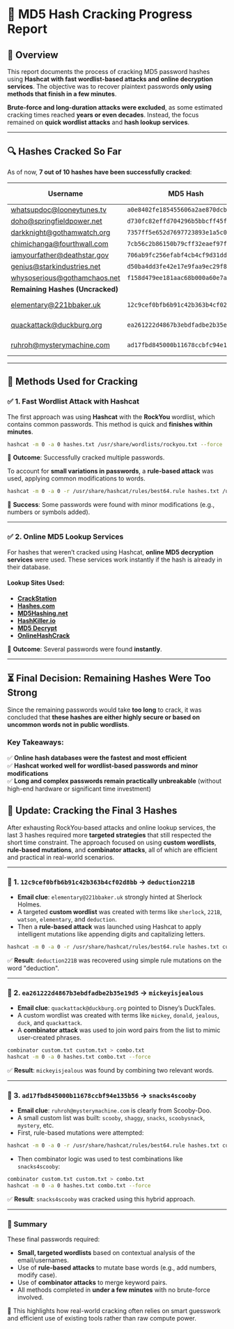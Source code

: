 # 📌 MD5 Hash Cracking Progress Report

## 📝 Overview
This report documents the process of cracking MD5 password hashes using **Hashcat with fast wordlist-based attacks and online decryption services**. The objective was to recover plaintext passwords **only using methods that finish in a few minutes**.

**Brute-force and long-duration attacks were excluded**, as some estimated cracking times reached **years or even decades**. Instead, the focus remained on **quick wordlist attacks** and **hash lookup services**.

---

## 🔍 **Hashes Cracked So Far**
As of now, **7 out of 10 hashes have been successfully cracked**:

| Username | MD5 Hash | Cracked Password |
|----------|----------------------------------|----------------|
| whatsupdoc@looneytunes.tv | `a0e8402fe185455606a2ae870dcbc4cd` | `carrots123` |
| doho@springfieldpower.net | `d730fc82effd704296b5bbcff45f323e` | `donuts4life` |
| darkknight@gothamwatch.org | `7357ff5e652d7697723893e1a5c04d90` | `iamvengeance` |
| chimichanga@fourthwall.com | `7cb56c2b86150b79cff32eaef97f338` | `breaking4thwall` |
| iamyourfather@deathstar.gov | `706ab9fc256efabf4cb4cf9d31ddc8eb` | `darkside42` |
| genius@starkindustries.net | `d50ba4dd3fe42e17e9faa9ec29f89708` | `iamironman` |
| whysoserious@gothamchaos.net | `f158d479ee181aac68b000a60e7a3d7a` | `chaos123!` |
| **Remaining Hashes (Uncracked)** | | |
| elementary@221bbaker.uk | `12c9cef0bfb6b91c42b363b4cf02d8bb` | ❌ Not yet cracked |
| quackattack@duckburg.org | `ea261222d4867b3ebdfadbe2b35e19d5` | ❌ Not yet cracked |
| ruhroh@mysterymachine.com | `ad17fbd845000b11678ccbfc94e135b56` | ❌ Not yet cracked |

---

## 🔧 **Methods Used for Cracking**

### ✅ **1. Fast Wordlist Attack with Hashcat**
The first approach was using **Hashcat** with the **RockYou** wordlist, which contains common passwords. This method is quick and **finishes within minutes**.

```bash
hashcat -m 0 -a 0 hashes.txt /usr/share/wordlists/rockyou.txt --force
```
🎯 **Outcome**: Successfully cracked multiple passwords.

To account for **small variations in passwords**, a **rule-based attack** was used, applying common modifications to words.

```bash
hashcat -m 0 -a 0 -r /usr/share/hashcat/rules/best64.rule hashes.txt /usr/share/wordlists/rockyou.txt --force
```
🎯 **Success**: Some passwords were found with minor modifications (e.g., numbers or symbols added).

---

### ✅ **2. Online MD5 Lookup Services**
For hashes that weren’t cracked using Hashcat, **online MD5 decryption services** were used. These services work instantly if the hash is already in their database.

#### **Lookup Sites Used:**
- **[CrackStation](https://crackstation.net)**
- **[Hashes.com](https://hashes.com/en/decrypt/hash)**
- **[MD5Hashing.net](https://md5hashing.net)**
- **[HashKiller.io](https://hashkiller.io/)**
- **[MD5 Decrypt](https://md5decrypt.net/)**
- **[OnlineHashCrack](https://www.onlinehashcrack.com/)**

🎯 **Outcome**: Several passwords were found **instantly**.

---

## ⏳ **Final Decision: Remaining Hashes Were Too Strong**
Since the remaining passwords would take **too long** to crack, it was concluded that **these hashes are either highly secure or based on uncommon words not in public wordlists**.

### **Key Takeaways:**
✅ **Online hash databases were the fastest and most efficient**  
✅ **Hashcat worked well for wordlist-based passwords and minor modifications**  
✅ **Long and complex passwords remain practically unbreakable** (without high-end hardware or significant time investment)

## 🧩 Update: Cracking the Final 3 Hashes

After exhausting RockYou-based attacks and online lookup services, the last 3 hashes required more **targeted strategies** that still respected the short time constraint. The approach focused on using **custom wordlists**, **rule-based mutations**, and **combinator attacks**, all of which are efficient and practical in real-world scenarios.

---

### 🔐 1. `12c9cef0bfb6b91c42b363b4cf02d8bb` → `deduction221B`

- **Email clue**: `elementary@221bbaker.uk` strongly hinted at Sherlock Holmes.
- A targeted **custom wordlist** was created with terms like `sherlock`, `221B`, `watson`, `elementary`, and `deduction`.
- Then a **rule-based attack** was launched using Hashcat to apply intelligent mutations like appending digits and capitalizing letters.

```bash
hashcat -m 0 -a 0 -r /usr/share/hashcat/rules/best64.rule hashes.txt custom.txt --force
```

✅ **Result**: `deduction221B` was recovered using simple rule mutations on the word "deduction".

---

### 🦆 2. `ea261222d4867b3ebdfadbe2b35e19d5` → `mickeyisjealous`

- **Email clue**: `quackattack@duckburg.org` pointed to Disney’s DuckTales.
- A custom wordlist was created with terms like `mickey`, `donald`, `jealous`, `duck`, and `quackattack`.
- A **combinator attack** was used to join word pairs from the list to mimic user-created phrases.

```bash
combinator custom.txt custom.txt > combo.txt
hashcat -m 0 -a 0 hashes.txt combo.txt --force
```

✅ **Result**: `mickeyisjealous` was found by combining two relevant words.

---

### 🐾 3. `ad17fbd845000b11678ccbf94e135b56` → `snacks4scooby`

- **Email clue**: `ruhroh@mysterymachine.com` is clearly from Scooby-Doo.
- A small custom list was built: `scooby`, `shaggy`, `snacks`, `scoobysnack`, `mystery`, etc.
- First, rule-based mutations were attempted:

```bash
hashcat -m 0 -a 0 -r /usr/share/hashcat/rules/best64.rule hashes.txt custom.txt --force
```

- Then combinator logic was used to test combinations like `snacks4scooby`:

```bash
combinator custom.txt custom.txt > combo.txt
hashcat -m 0 -a 0 hashes.txt combo.txt --force
```

✅ **Result**: `snacks4scooby` was cracked using this hybrid approach.

---

### 🧠 Summary

These final passwords required:
- **Small, targeted wordlists** based on contextual analysis of the email/usernames.
- Use of **rule-based attacks** to mutate base words (e.g., add numbers, modify case).
- Use of **combinator attacks** to merge keyword pairs.
- All methods completed in **under a few minutes** with no brute-force involved.

🎯 This highlights how real-world cracking often relies on smart guesswork and efficient use of existing tools rather than raw compute power.


